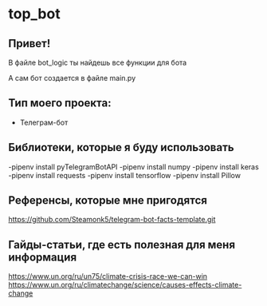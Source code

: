 # top_bot

## Привет!

В файле bot_logic ты найдешь все функции для бота

А сам бот создается в файле main.py

## Тип моего проекта:
- Телеграм-бот

## Библиотеки, которые я буду использовать

-pipenv install pyTelegramBotAPI
-pipenv install numpy
-pipenv install keras
-pipenv install requests
-pipenv install tensorflow
-pipenv install Pillow

## Референсы, которые мне пригодятся

https://github.com/Steamonk5/telegram-bot-facts-template.git

## Гайды-статьи, где есть полезная для меня информация
https://www.un.org/ru/un75/climate-crisis-race-we-can-win
https://www.un.org/ru/climatechange/science/causes-effects-climate-change